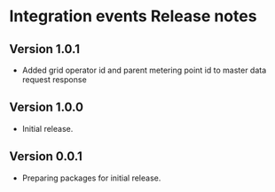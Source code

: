 # Integration events Release notes

## Version 1.0.1

- Added grid operator id and parent metering point id to master data request response 

## Version 1.0.0

- Initial release.

## Version 0.0.1

- Preparing packages for initial release.
